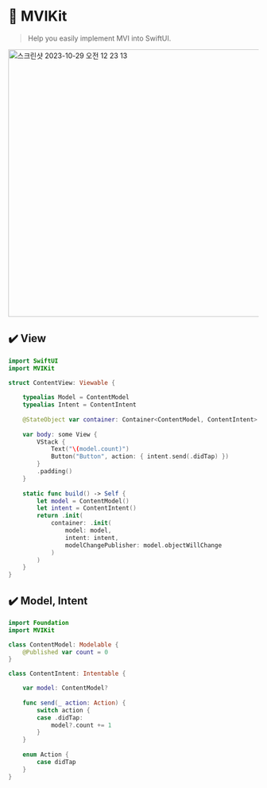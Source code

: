 # 🔄 MVIKit

> Help you easily implement MVI into SwiftUI.
<img width="538" alt="스크린샷 2023-10-29 오전 12 23 13" src="https://github.com/insub4067/MVIKit/assets/85481204/d4fe7904-1994-4cbe-97e3-bea552db89a5">

## ✔️ View
```swift
import SwiftUI
import MVIKit

struct ContentView: Viewable {
    
    typealias Model = ContentModel
    typealias Intent = ContentIntent
    
    @StateObject var container: Container<ContentModel, ContentIntent>
    
    var body: some View {
        VStack {
            Text("\(model.count)")
            Button("Button", action: { intent.send(.didTap) })
        }
        .padding()
    }
    
    static func build() -> Self {
        let model = ContentModel()
        let intent = ContentIntent()
        return .init(
            container: .init(
                model: model,
                intent: intent,
                modelChangePublisher: model.objectWillChange
            )
        )
    }
}
```

## ✔️ Model, Intent
```swift
import Foundation
import MVIKit

class ContentModel: Modelable {
    @Published var count = 0
}

class ContentIntent: Intentable {

    var model: ContentModel?
    
    func send(_ action: Action) {
        switch action {
        case .didTap:
            model?.count += 1
        }
    }
    
    enum Action {
        case didTap
    }
}
```
